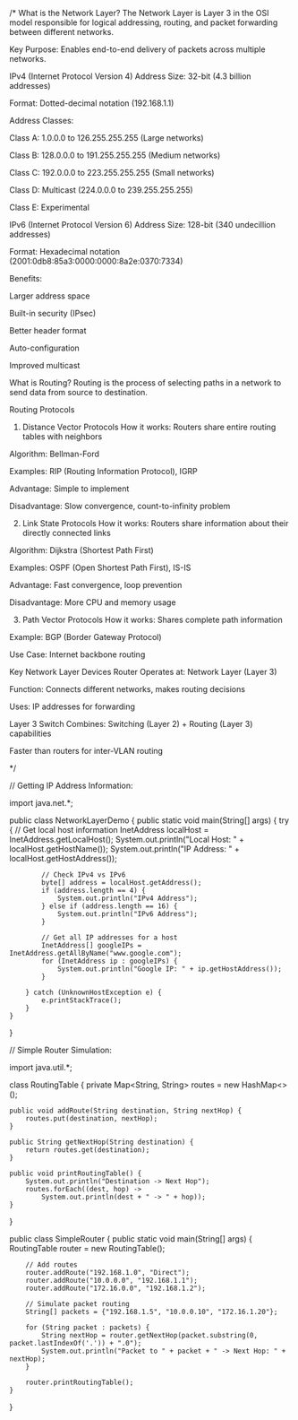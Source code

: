 /*
What is the Network Layer?
The Network Layer is Layer 3 in the OSI model responsible for logical addressing, routing, and packet forwarding between different networks.

Key Purpose: Enables end-to-end delivery of packets across multiple networks.

IPv4 (Internet Protocol Version 4) 
Address Size: 32-bit (4.3 billion addresses)

Format: Dotted-decimal notation (192.168.1.1)

Address Classes:

Class A: 1.0.0.0 to 126.255.255.255 (Large networks)

Class B: 128.0.0.0 to 191.255.255.255 (Medium networks)

Class C: 192.0.0.0 to 223.255.255.255 (Small networks)

Class D: Multicast (224.0.0.0 to 239.255.255.255)

Class E: Experimental

IPv6 (Internet Protocol Version 6)
Address Size: 128-bit (340 undecillion addresses)

Format: Hexadecimal notation (2001:0db8:85a3:0000:0000:8a2e:0370:7334)

Benefits:

Larger address space

Built-in security (IPsec)

Better header format

Auto-configuration

Improved multicast

What is Routing?
Routing is the process of selecting paths in a network to send data from source to destination.

Routing Protocols
1. Distance Vector Protocols
How it works: Routers share entire routing tables with neighbors

Algorithm: Bellman-Ford

Examples: RIP (Routing Information Protocol), IGRP

Advantage: Simple to implement

Disadvantage: Slow convergence, count-to-infinity problem

2. Link State Protocols
How it works: Routers share information about their directly connected links

Algorithm: Dijkstra (Shortest Path First)

Examples: OSPF (Open Shortest Path First), IS-IS

Advantage: Fast convergence, loop prevention

Disadvantage: More CPU and memory usage

3. Path Vector Protocols
How it works: Shares complete path information

Example: BGP (Border Gateway Protocol)

Use Case: Internet backbone routing

Key Network Layer Devices
Router
Operates at: Network Layer (Layer 3)

Function: Connects different networks, makes routing decisions

Uses: IP addresses for forwarding

Layer 3 Switch
Combines: Switching (Layer 2) + Routing (Layer 3) capabilities

Faster than routers for inter-VLAN routing


*/


// Getting IP Address Information:

import java.net.*;

public class NetworkLayerDemo {
    public static void main(String[] args) {
        try {
            // Get local host information
            InetAddress localHost = InetAddress.getLocalHost();
            System.out.println("Local Host: " + localHost.getHostName());
            System.out.println("IP Address: " + localHost.getHostAddress());
            
            // Check IPv4 vs IPv6
            byte[] address = localHost.getAddress();
            if (address.length == 4) {
                System.out.println("IPv4 Address");
            } else if (address.length == 16) {
                System.out.println("IPv6 Address");
            }
            
            // Get all IP addresses for a host
            InetAddress[] googleIPs = InetAddress.getAllByName("www.google.com");
            for (InetAddress ip : googleIPs) {
                System.out.println("Google IP: " + ip.getHostAddress());
            }
            
        } catch (UnknownHostException e) {
            e.printStackTrace();
        }
    }
}


// Simple Router Simulation:

import java.util.*;

class RoutingTable {
    private Map<String, String> routes = new HashMap<>();
    
    public void addRoute(String destination, String nextHop) {
        routes.put(destination, nextHop);
    }
    
    public String getNextHop(String destination) {
        return routes.get(destination);
    }
    
    public void printRoutingTable() {
        System.out.println("Destination -> Next Hop");
        routes.forEach((dest, hop) -> 
            System.out.println(dest + " -> " + hop));
    }
}

public class SimpleRouter {
    public static void main(String[] args) {
        RoutingTable router = new RoutingTable();
        
        // Add routes
        router.addRoute("192.168.1.0", "Direct");
        router.addRoute("10.0.0.0", "192.168.1.1");
        router.addRoute("172.16.0.0", "192.168.1.2");
        
        // Simulate packet routing
        String[] packets = {"192.168.1.5", "10.0.0.10", "172.16.1.20"};
        
        for (String packet : packets) {
            String nextHop = router.getNextHop(packet.substring(0, packet.lastIndexOf('.')) + ".0");
            System.out.println("Packet to " + packet + " -> Next Hop: " + nextHop);
        }
        
        router.printRoutingTable();
    }
}
